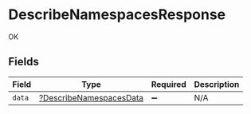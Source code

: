 # DescribeNamespacesResponse

OK


## Fields

| Field                                                                    | Type                                                                     | Required                                                                 | Description                                                              |
| ------------------------------------------------------------------------ | ------------------------------------------------------------------------ | ------------------------------------------------------------------------ | ------------------------------------------------------------------------ |
| `data`                                                                   | [?DescribeNamespacesData](../../models/shared/DescribeNamespacesData.md) | :heavy_minus_sign:                                                       | N/A                                                                      |